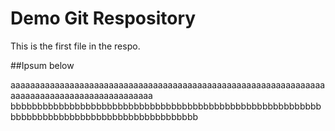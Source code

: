 # Demo Git Respository

This is the first file in the respo.

##Ipsum below

aaaaaaaaaaaaaaaaaaaaaaaaaaaaaaaaaaaaaaaaaaaaaaaaaaaaaaaaaaaaaaaaaaaaaaaaaaaaaaaaaaaaaaaaaaaaa
bbbbbbbbbbbbbbbbbbbbbbbbbbbbbbbbbbbbbbbbbbbbbbbbbbbbbbbbbbbbbbbbbbbbbbbbbbbbbbbbbbbbbbbbbbbbb